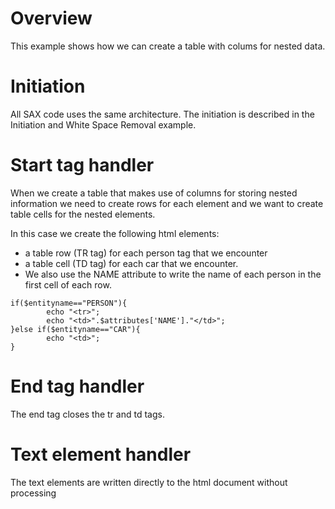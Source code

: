 # Overview
This example shows how we can create a table with colums for nested data.

# Initiation
All SAX code uses the same architecture. The initiation is described in the Initiation and White Space Removal example.

# Start tag handler
When we create a table that makes use of columns for storing nested information we need to create rows for each element and we want to create table cells for the nested elements.

In this case we create the following html elements:
* a table row (TR tag) for each person tag that we encounter
* a table cell (TD tag) for each car that we encounter.
* We also use the NAME attribute to write the name of each person in the first cell of each row.

~~~
if($entityname=="PERSON"){
		echo "<tr>";
		echo "<td>".$attributes['NAME']."</td>";
}else if($entityname=="CAR"){
		echo "<td>";			
}
~~~

# End tag handler
The end tag closes the tr and td tags.

# Text element handler
The text elements are written directly to the html document without processing